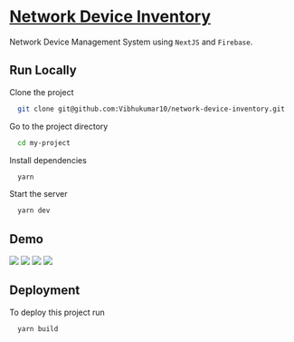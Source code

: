 # [Network Device Inventory](https://network-device-inventory.vercel.app/)

Network Device Management System using `NextJS` and `Firebase`.

## Run Locally

Clone the project

```bash
  git clone git@github.com:Vibhukumar10/network-device-inventory.git
```

Go to the project directory

```bash
  cd my-project
```

Install dependencies

```bash
  yarn
```

Start the server

```bash
  yarn dev
```

## Demo

<img src="https://github.com/Vibhukumar10/react-quiz-app/blob/main/public/Screenshot(1).png" />
<img src="https://github.com/Vibhukumar10/react-quiz-app/blob/main/public/Screenshot(2).png" />
<img src="https://github.com/Vibhukumar10/react-quiz-app/blob/main/public/Screenshot(3).png" />
<img src="https://github.com/Vibhukumar10/react-quiz-app/blob/main/public/Screenshot(4).png" />

## Deployment

To deploy this project run

```bash
  yarn build
```
